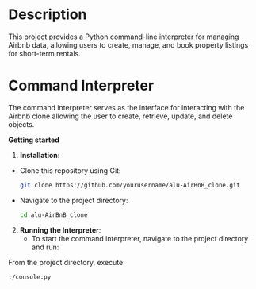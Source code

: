 # Description 

This project provides a Python command-line interpreter for managing Airbnb data, allowing users to create, manage, and book property listings for short-term rentals.

# Command Interpreter

The command interpreter serves as the interface for interacting with the Airbnb clone allowing the user to create, retrieve, update, and delete  objects. 

**Getting started**
1. **Installation:**
   
- Clone this repository using Git:
  ```bash
  git clone https://github.com/yourusername/alu-AirBnB_clone.git

- Navigate to the project directory:
    ```bash
    cd alu-AirBnB_clone
    ```
2. **Running the Interpreter**:
     - To start the command interpreter, navigate to the project directory and run:

  From the project directory, execute:
  ```bash
  ./console.py
